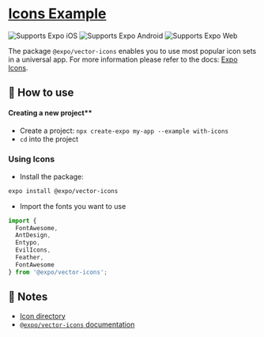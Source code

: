 # [Icons Example](https://docs.expo.dev/versions/latest/guides/icons/)

<p>
  <!-- iOS -->
  <img alt="Supports Expo iOS" longdesc="Supports Expo iOS" src="https://img.shields.io/badge/iOS-4630EB.svg?style=flat-square&logo=APPLE&labelColor=999999&logoColor=fff" />
  <!-- Android -->
  <img alt="Supports Expo Android" longdesc="Supports Expo Android" src="https://img.shields.io/badge/Android-4630EB.svg?style=flat-square&logo=ANDROID&labelColor=A4C639&logoColor=fff" />
  <!-- Web -->
  <img alt="Supports Expo Web" longdesc="Supports Expo Web" src="https://img.shields.io/badge/web-4630EB.svg?style=flat-square&logo=GOOGLE-CHROME&labelColor=4285F4&logoColor=fff" />
</p>

The package `@expo/vector-icons` enables you to use most popular icon sets in a universal app. For more information please refer to the docs: [Expo Icons](https://docs.expo.dev/versions/latest/guides/icons/).

## 🚀 How to use

#### Creating a new project**

- Create a project: `npx create-expo my-app --example with-icons`
- `cd` into the project

### Using Icons

- Install the package:
 ```sh
 expo install @expo/vector-icons
 ```
- Import the fonts you want to use
```js
import {
  FontAwesome,
  AntDesign,
  Entypo,
  EvilIcons,
  Feather,
  FontAwesome
} from '@expo/vector-icons';
```

## 📝 Notes

- [Icon directory](https://expo.github.io/vector-icons/)
- [`@expo/vector-icons` documentation](https://docs.expo.dev/versions/latest/guides/icons/)
